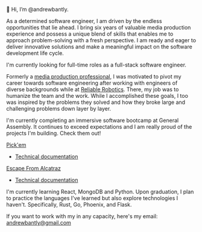 👋 Hi, I’m @andrewbantly. 

As a determined software engineer, I am driven by the endless opportunities that lie ahead. I bring six years of valuable media production experience and possess a unique blend of skills that enables me to approach problem-solving with a fresh perspective. I am ready and eager to deliver innovative solutions and make a meaningful impact on the software development life cycle.

I'm currently looking for full-time roles as a full-stack software engineer. 

Formerly a [media production professional](https://andrewbantly.me/), I was motivated to pivot my career towards software engineering after working with engineers of diverse backgrounds while at [Reliable Robotics](https://reliable.co/). There, my job was to humanize the team and the work. While I accomplished these goals, I too was inspired by the problems they solved and how they broke large and challenging problems down layer by layer. 

I'm currently completing an immersive software bootcamp at General Assembly. It continues to exceed expectations and I am really proud of the projects I'm building. Check them out!

[Pick'em](https://pickem.herokuapp.com/)
- [Technical documentation](https://github.com/andrewbantly/pickem#pickem)

[Escape From Alcatraz](https://andrewbantly.github.io/Escape-From-Alcatraz/)
- [Technical documentation](https://github.com/andrewbantly/Escape-From-Alcatraz#escape-from-alcatraz)

I'm currently learning React, MongoDB and Python. Upon graduation, I plan to practice the languages I've learned but also explore technologies I haven't. Specifically, Rust, Go, Phoenix, and Flask. 

If you want to work with my in any capacity, here's my email:
andrewbantly@gmail.com

